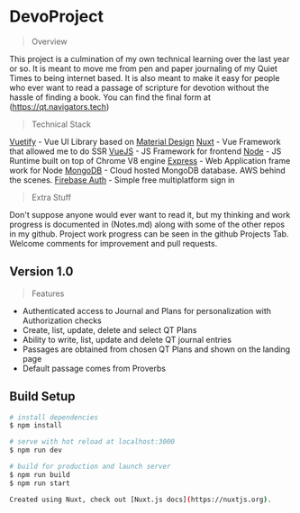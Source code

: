 # DevoProject

> Overview

This project is a culmination of my own technical learning over the last year or so. It is meant to move me from pen and paper journaling of my Quiet Times to being internet based.
It is also meant to make it easy for people who ever want to read a passage of scripture for devotion without the hassle of finding a book. You can find the final form at (<https://qt.navigators.tech>)

> Technical Stack

[Vuetify](https://vuetifyjs.com/en/) - Vue UI Library based on [Material Design](https://material.io/design/introduction)
[Nuxt](https://nuxtjs.org/) - Vue Framework that allowed me to do SSR
[VueJS](https://vuejs.org/) - JS Framework for frontend
[Node](https://nodejs.org/en/) - JS Runtime built on top of Chrome V8 engine
[Express](https://expressjs.com/) - Web Application frame work for Node
[MongoDB](https://www.mongodb.com/cloud/atlas) - Cloud hosted MongoDB database. AWS behind the scenes.
[Firebase Auth](https://firebase.google.com/products/auth) - Simple free multiplatform sign in

> Extra Stuff

Don't suppose anyone would ever want to read it, but my thinking and work progress is documented in (Notes.md) along with some of the other repos in my github.
Project work progress can be seen in the github Projects Tab. Welcome comments for improvement and pull requests.

## Version 1.0

> Features

- Authenticated access to Journal and Plans for personalization with Authorization checks
- Create, list, update, delete and select QT Plans
- Ability to write, list, update and delete QT journal entries
- Passages are obtained from chosen QT Plans and shown on the landing page
- Default passage comes from Proverbs

## Build Setup

``` bash
# install dependencies
$ npm install

# serve with hot reload at localhost:3000
$ npm run dev

# build for production and launch server
$ npm run build
$ npm run start

Created using Nuxt, check out [Nuxt.js docs](https://nuxtjs.org).

